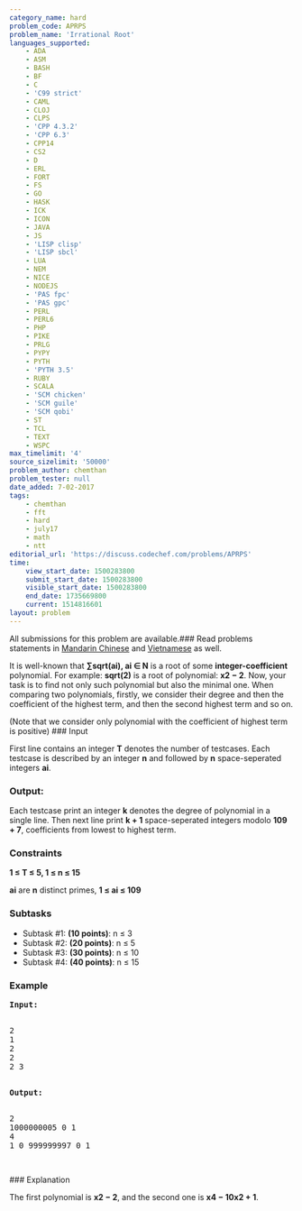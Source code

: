 ```yaml
---
category_name: hard
problem_code: APRPS
problem_name: 'Irrational Root'
languages_supported:
    - ADA
    - ASM
    - BASH
    - BF
    - C
    - 'C99 strict'
    - CAML
    - CLOJ
    - CLPS
    - 'CPP 4.3.2'
    - 'CPP 6.3'
    - CPP14
    - CS2
    - D
    - ERL
    - FORT
    - FS
    - GO
    - HASK
    - ICK
    - ICON
    - JAVA
    - JS
    - 'LISP clisp'
    - 'LISP sbcl'
    - LUA
    - NEM
    - NICE
    - NODEJS
    - 'PAS fpc'
    - 'PAS gpc'
    - PERL
    - PERL6
    - PHP
    - PIKE
    - PRLG
    - PYPY
    - PYTH
    - 'PYTH 3.5'
    - RUBY
    - SCALA
    - 'SCM chicken'
    - 'SCM guile'
    - 'SCM qobi'
    - ST
    - TCL
    - TEXT
    - WSPC
max_timelimit: '4'
source_sizelimit: '50000'
problem_author: chemthan
problem_tester: null
date_added: 7-02-2017
tags:
    - chemthan
    - fft
    - hard
    - july17
    - math
    - ntt
editorial_url: 'https://discuss.codechef.com/problems/APRPS'
time:
    view_start_date: 1500283800
    submit_start_date: 1500283800
    visible_start_date: 1500283800
    end_date: 1735669800
    current: 1514816601
layout: problem
---
```

All submissions for this problem are available.###  Read problems statements in [Mandarin Chinese](http://www.codechef.com/download/translated/JULY17/mandarin/APRPS.pdf) and [Vietnamese](http://www.codechef.com/download/translated/JULY17/vietnamese/APRPS.pdf) as well.

It is well-known that **∑sqrt(ai), ai ∈ N** is a root of some **integer-coefficient** polynomial. For example: **sqrt(2)** is a root of polynomial: **x2 − 2**. Now, your task is to find not only such polynomial but also the minimal one. When comparing two polynomials, firstly, we consider their degree and then the coefficient of the highest term, and then the second highest term and so on.

 (Note that we consider only polynomial with the coefficient of highest term is positive) ### Input

First line contains an integer **T** denotes the number of testcases. Each testcase is described by an integer **n** and followed by **n** space-seperated integers **ai**.

### Output:

Each testcase print an integer **k** denotes the degree of polynomial in a single line. Then next line print **k + 1**  space-seperated integers modolo **109 + 7**, coefficients from lowest to highest term.

### Constraints

**1 ≤ T ≤ 5, 1 ≤ n ≤ 15**

**ai** are **n** distinct primes, **1 ≤ ai ≤ 109**

### Subtasks

- Subtask #1: **(10 points)**: n ≤ 3
- Subtask #2: **(20 points)**: n ≤ 5
- Subtask #3: **(30 points)**: n ≤ 10
- Subtask #4: **(40 points)**: n ≤ 15

### Example

<pre><b>Input:</b>
<p>
2
1
2
2
2 3
</p>
<b>Output:</b>
<p>
2
1000000005 0 1
4
1 0 999999997 0 1
</p>
</pre>### Explanation

The first polynomial is **x2 − 2**, and the second one is **x4 − 10x2 + 1**.
